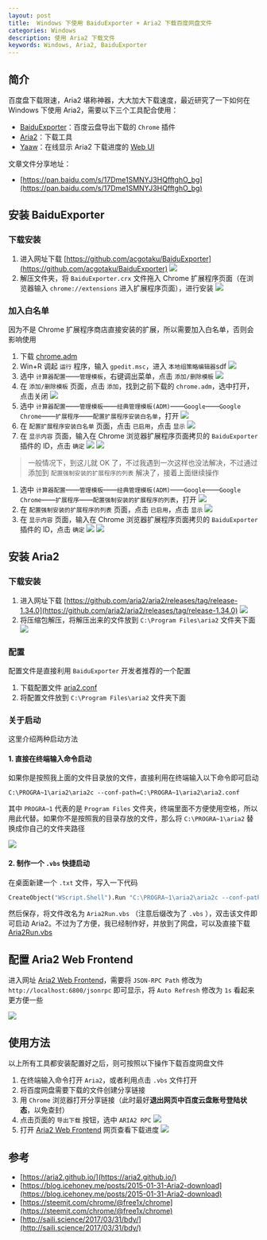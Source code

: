 ```yaml
---
layout: post
title:  Windows 下使用 BaiduExporter + Aria2 下载百度网盘文件
categories: Windows
description: 使用 Aria2 下载文件
keywords: Windows, Aria2, BaiduExporter
---
```



## 简介

百度盘下载限速，Aria2 堪称神器，大大加大下载速度，最近研究了一下如何在 Windows 下使用 Aria2，需要以下三个工具配合使用：

* [BaiduExporter](https://github.com/acgotaku/BaiduExporter)：百度云盘导出下载的 `Chrome` 插件
* [Aria2](https://github.com/aria2/aria2)：下载工具
* [Yaaw](https://github.com/binux/yaaw)：在线显示 Aria2 下载进度的 [Web UI](http://binux.github.io/yaaw/demo/#)

文章文件分享地址：

* [https://pan.baidu.com/s/17Dme1SMNYJ3HQfftghO_bg](https://pan.baidu.com/s/17Dme1SMNYJ3HQfftghO_bg)

## 安装 BaiduExporter

### 下载安装

1. 进入网址下载 [https://github.com/acgotaku/BaiduExporter](https://github.com/acgotaku/BaiduExporter)
	![](https://raw.githubusercontent.com/ripperhe/Resource/master/20180702/snip_20180701212558.png)
2. 解压文件夹，将 `BaiduExporter.crx` 文件拖入 Chrome 扩展程序页面（在浏览器输入 `chrome://extensions` 进入扩展程序页面），进行安装
	![](https://raw.githubusercontent.com/ripperhe/Resource/master/20180702/snip_20180701100117.png)

### 加入白名单

因为不是 Chrome 扩展程序商店直接安装的扩展，所以需要加入白名单，否则会影响使用

1. 下载 [chrome.adm](https://pan.baidu.com/s/17Dme1SMNYJ3HQfftghO_bg)
2. Win+R 调起 `运行` 程序，输入 `gpedit.msc`，进入 `本地组策略编辑器`sdf
	![](https://raw.githubusercontent.com/ripperhe/Resource/master/20180702/snip_20180702133428.png)
3. 选中 `计算器配置`——`管理模板`，右键调出菜单，点击 `添加/删除模板`
	![](https://raw.githubusercontent.com/ripperhe/Resource/master/20180702/Jietu20180702-102755.png)
4. 在 `添加/删除模板` 页面，点击 `添加`，找到之前下载的 `chrome.adm`，选中打开，点击关闭
	![](https://raw.githubusercontent.com/ripperhe/Resource/master/20180702/Jietu20180702-102918@2x.png)
5. 选中 `计算器配置`——`管理模板`——`经典管理模板(ADM)`——`Google`——`Google Chrome`——`扩展程序`——`配置扩展程序安装白名单`，打开
	![](https://raw.githubusercontent.com/ripperhe/Resource/master/20180702/snip_20180702140402.png)
6. 在 `配置扩展程序安装白名单` 页面，点击 `已启用`，点击 `显示`
	![](https://raw.githubusercontent.com/ripperhe/Resource/master/20180702/Jietu20180702-103532.png)
7. 在 `显示内容` 页面，输入在 Chrome 浏览器扩展程序页面拷贝的 `BaiduExporter` 插件的 ID，点击 `确定`
	![](https://raw.githubusercontent.com/ripperhe/Resource/master/20180702/snip_20180702100117.png)
	![](https://raw.githubusercontent.com/ripperhe/Resource/master/20180702/Jietu20180702-103732.png)

> 一般情况下，到这儿就 OK 了，不过我遇到一次这样也没法解决，不过通过添加到 `配置强制安装的扩展程序的列表` 解决了，接着上面继续操作

1. 选中 `计算器配置`——`管理模板`——`经典管理模板(ADM)`——`Google`——`Google Chrome`——`扩展程序`——`配置强制安装的扩展程序的列表`，打开
	![](https://raw.githubusercontent.com/ripperhe/Resource/master/20180702/Jietu20180702-104124.png)
2. 在 `配置强制安装的扩展程序的列表` 页面，点击 `已启用`，点击 `显示`
	![](https://raw.githubusercontent.com/ripperhe/Resource/master/20180702/Jietu20180702-104218.png)
3. 在 `显示内容` 页面，输入在 Chrome 浏览器扩展程序页面拷贝的 `BaiduExporter` 插件的 ID，点击 `确定`
	![](https://raw.githubusercontent.com/ripperhe/Resource/master/20180702/snip_20180702100117.png)
	![](https://raw.githubusercontent.com/ripperhe/Resource/master/20180702/Jietu20180702-104353.png)

## 安装 Aria2

### 下载安装

1. 进入网址下载 [https://github.com/aria2/aria2/releases/tag/release-1.34.0](https://github.com/aria2/aria2/releases/tag/release-1.34.0)
	![](https://raw.githubusercontent.com/ripperhe/Resource/master/20180702/snip_20180702105317.png)
2. 将压缩包解压，将解压出来的文件放到 `C:\Program Files\aria2` 文件夹下面
	![](https://raw.githubusercontent.com/ripperhe/Resource/master/20180702/snip_20180702142705.png)
	
### 配置

配置文件是直接利用 `BaiduExporter` 开发者推荐的一个配置

1. 下载配置文件 [aria2.conf](https://pan.baidu.com/s/17Dme1SMNYJ3HQfftghO_bg)
2. 将配置文件放到 `C:\Program Files\aria2` 文件夹下面

### 关于启动

这里介绍两种启动方法

#### 1. 直接在终端输入命令启动

如果你是按照我上面的文件目录放的文件，直接利用在终端输入以下命令即可启动

```shell
C:\PROGRA~1\aria2\aria2c --conf-path=C:\PROGRA~1\aria2\aria2.conf
```

其中 `PROGRA~1` 代表的是 `Program Files` 文件夹，终端里面不方便使用空格，所以用此代替。如果你不是按照我的目录存放的文件，那么将 `C:\PROGRA~1\aria2` 替换成你自己的文件夹路径

![](https://raw.githubusercontent.com/ripperhe/Resource/master/20180702/snip_20180702112631.png)

#### 2. 制作一个 `.vbs` 快捷启动

在桌面新建一个 `.txt` 文件，写入一下代码

```vb
CreateObject("WScript.Shell").Run "C:\PROGRA~1\aria2\aria2c --conf-path=C:\PROGRA~1\aria2\aria2.conf",0
```

然后保存，将文件改名为 `Aria2Run.vbs` （注意后缀改为了 `.vbs` ），双击该文件即可启动 Aria2。不过为了方便，我已经制作好，并放到了网盘，可以及直接下载 [Aria2Run.vbs](https://pan.baidu.com/s/17Dme1SMNYJ3HQfftghO_bg)


## 配置 Aria2 Web Frontend

进入网址 [Aria2 Web Frontend](http://binux.github.io/yaaw/demo/#)，需要将 `JSON-RPC Path` 修改为 `http://localhost:6800/jsonrpc` 即可显示，将 `Auto Refresh` 修改为 `1s` 看起来更方便一些

![](https://raw.githubusercontent.com/ripperhe/Resource/master/20180702/snip_20180702141826.png)

## 使用方法

以上所有工具都安装配置好之后，则可按照以下操作下载百度网盘文件

1. 在终端输入命令打开 `Aria2`，或者利用点击 `.vbs` 文件打开
2. 将百度网盘需要下载的文件创建分享链接
3. 用 `Chrome` 浏览器打开分享链接（此时最好**退出网页中百度云盘账号登陆状态**，以免查封）
4. 点击页面的 `导出下载` 按钮，选中 `ARIA2 RPC`
	![](https://raw.githubusercontent.com/ripperhe/Resource/master/20180702/snip_20180702113955.png)
5. 打开 [Aria2 Web Frontend](http://binux.github.io/yaaw/demo/#) 网页查看下载进度
	![](https://raw.githubusercontent.com/ripperhe/Resource/master/20180702/snip_20180702114030.png)

## 参考

* [https://aria2.github.io/](https://aria2.github.io/)
* [https://blog.icehoney.me/posts/2015-01-31-Aria2-download](https://blog.icehoney.me/posts/2015-01-31-Aria2-download)
* [https://steemit.com/chrome/@free1x/chrome](https://steemit.com/chrome/@free1x/chrome)
* [http://saili.science/2017/03/31/bdy/](http://saili.science/2017/03/31/bdy/)